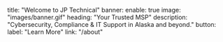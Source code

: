 title: "Welcome to JP Technical"
banner:
  enable: true
  image: "images/banner.gif"
  heading: "Your Trusted MSP"
  description: "Cybersecurity, Compliance & IT Support in Alaska and beyond."
  button:
    label: "Learn More"
    link: "/about"
